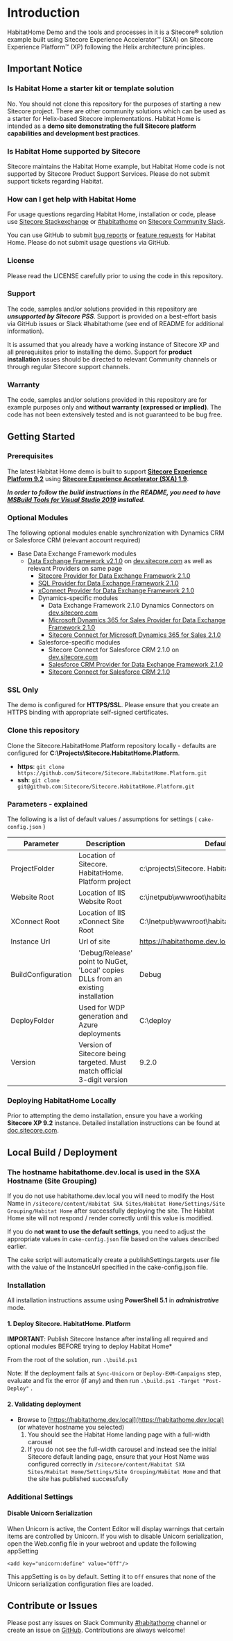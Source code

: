 # Introduction

HabitatHome  Demo and the tools and processes in it is a Sitecore&reg; solution example built using Sitecore Experience Accelerator&trade; (SXA) on Sitecore Experience Platform&trade; (XP)  following the Helix architecture principles.

## Important Notice

### Is Habitat Home a starter kit or template solution

No. You should not clone this repository for the purposes of starting a new Sitecore project. There are other community solutions which can be used as a starter for Helix-based Sitecore implementations. Habitat Home is intended as a **demo site demonstrating the full Sitecore platform capabilities and development best practices**.

### Is Habitat Home supported by Sitecore

Sitecore maintains the Habitat Home example, but Habitat Home code is not supported by Sitecore Product Support Services. Please do not submit support tickets regarding Habitat.

### How can I get help with Habitat Home

For usage questions regarding Habitat Home, installation or code, please use [Sitecore Stackexchange](https://sitecore.stackexchange.com/) or [#habitathome](https://sitecorechat.slack.com/messages/CASEB5M38) on [Sitecore Community Slack](https://www.akshaysura.com/2015/10/27/how-to-join-sitecore-slack-community-chat/).

You can use GitHub to submit [bug reports](https://github.com/Sitecore/Sitecore.HabitatHome.Platform/issues/new?template=bug_report.md) or [feature requests](https://github.com/Sitecore/Sitecore.HabitatHome.Platform/issues/new?template=feature_request.md) for Habitat Home. Please do not submit usage questions via GitHub.

### License

Please read the LICENSE carefully prior to using the code in this repository.

### Support

The code, samples and/or solutions provided in this repository are ***unsupported by Sitecore PSS***. Support is provided on a best-effort basis via GitHub issues or Slack #habitathome (see end of README for additional information).

It is assumed that you already have a working instance of Sitecore XP and all prerequisites prior to installing the demo. Support for **product installation** issues should be directed to relevant Community channels or through regular Sitecore support channels.

### Warranty

The code, samples and/or solutions provided in this repository are for example purposes only and **without warranty (expressed or implied)**. The code has not been extensively tested and is not guaranteed to be bug free.

## Getting Started

### Prerequisites

The latest Habitat Home demo is built to support **[Sitecore Experience Platform 9.2](https://dev.sitecore.net/Downloads/Sitecore_Experience_Platform/92/Sitecore_Experience_Platform_92_Initial_Release.aspx)** using **[Sitecore Experience Accelerator (SXA) 1.9](https://dev.sitecore.net/Downloads/Sitecore_Experience_Accelerator/19/Sitecore_Experience_Accelerator_190.aspx)**.

***In order to follow the build instructions in the README, you need to have [MSBuild Tools for Visual Studio 2019](https://visualstudio.microsoft.com/thank-you-downloading-visual-studio/?sku=BuildTools&rel=16) installed.***

### Optional Modules

The following optional modules enable synchronization with Dynamics CRM or Salesforce CRM (relevant account required)

* Base Data Exchange Framework modules
  * [Data Exchange Framework v2.1.0](https://dev.sitecore.net/~/media/C10E96CD1EAC46C49C957D5C3445BFB2.ashx) on [dev.sitecore.com](https://dev.sitecore.net/Downloads/Data_Exchange_Framework/2x/Data_Exchange_Framework_210.aspx) as well as relevant Providers on same page
    * [Sitecore Provider for Data Exchange Framework 2.1.0](https://dev.sitecore.net/~/media/D80B9AE68C71473E895608806A764332.ashx)
    * [SQL Provider for Data Exchange Framework 2.1.0](https://dev.sitecore.net/~/media/52203CC3ADCD4668AF0D7568EF65A7BD.ashx)
    * [xConnect Provider for Data Exchange Framework 2.1.0](https://dev.sitecore.net/~/media/678E59D0B92C4F20B0025730958A15A0.ashx)
    * Dynamics-specific modules
      * Data Exchange Framework 2.1.0 Dynamics Connectors on [dev.sitecore.com](https://dev.sitecore.net/Downloads/Dynamics_CRM_Connect/2x/Sitecore_Connect_for_Microsoft_Dynamics_365_for_Sales_210.aspx)
      * [Microsoft Dynamics 365 for Sales Provider for Data Exchange Framework 2.1.0](https://dev.sitecore.net/~/media/5F22998E037C4F0E9A951D811F67A424.ashx)
      * [Sitecore Connect for Microsoft Dynamics 365 for Sales 2.1.0](https://dev.sitecore.net/~/media/E1A8A968BEE347BA81255ADB132FD480.ashx)
    * Salesforce-specific modules
      * Sitecore Connect for Salesforce CRM 2.1.0 on [dev.sitecore.com](https://dev.sitecore.net/Downloads/Salesforce_Connect/2x/Sitecore_Connect_for_Salesforce_CRM_210.aspx)
      * [Salesforce CRM Provider for Data Exchange Framework 2.1.0](https://dev.sitecore.net/Downloads/Salesforce_Connect/2x/Sitecore_Connect_for_Salesforce_CRM_210.aspx#)
      * [Sitecore Connect for Salesforce CRM 2.1.0](https://dev.sitecore.net/Downloads/Salesforce_Connect/2x/Sitecore_Connect_for_Salesforce_CRM_210.aspx#)

### SSL Only

The demo is configured for **HTTPS/SSL**. Please ensure that you create an HTTPS binding with appropriate self-signed certificates.

### Clone this repository

Clone the Sitecore.HabitatHome.Platform repository locally - defaults are configured for **C:\Projects\Sitecore.HabitatHome.Platform**.

* **https**: `git clone https://github.com/Sitecore/Sitecore.HabitatHome.Platform.git`
* **ssh**: `git clone git@github.com:Sitecore/Sitecore.HabitatHome.Platform.git`

### Parameters - explained

The following is a list of default values / assumptions for settings ( `cake-config.json` )

|Parameter                                  | Description | Default Value
|-------------------------------------------|----------------------------------|-------------------------------------------------------
| ProjectFolder         | Location of Sitecore. HabitatHome. Platform project | c:\projects\Sitecore. HabitatHome. Platform |
| Website Root | Location of IIS Website Root | c:\\inetpub\\wwwroot\\habitathome.dev.local
| XConnect Root | Location of IIS xConnect Site Root | C:\\Inetpub\\wwwroot\\habitathome_xconnect.dev.local\\
| Instance Url | Url of site | https://habitathome.dev.local/
| BuildConfiguration | 'Debug/Release' point to NuGet, 'Local' copies DLLs from an existing installation | Debug
| DeployFolder | Used for WDP generation and Azure deployments | C:\\deploy
| Version | Version of Sitecore being targeted. Must match official 3-digit version | 9.2.0

### Deploying HabitatHome Locally

Prior to attempting the demo installation, ensure you have a working **Sitecore XP 9.2** instance. Detailed installation instructions can be found at [doc.sitecore.com](https://dev.sitecore.net/Downloads/Sitecore_Experience_Platform/92/Sitecore_Experience_Platform_92_Initial_Release.aspx).

## Local Build / Deployment

### The hostname habitathome.dev.local is used in the SXA Hostname (Site Grouping)

If you do not use habitathome.dev.local you will need to modify the Host Name in
`/sitecore/content/Habitat SXA Sites/Habitat Home/Settings/Site Grouping/Habitat Home` after successfully deploying the site.
The Habitat Home site will not respond / render correctly until this value is modified.

If you do **not want to use the default settings**, you need to adjust the appropriate values in `cake-config.json` file based on the values described earlier.

The cake script will automatically create a publishSettings.targets.user file with the value of the InstanceUrl specified in the cake-config.json file.

### Installation

All installation instructions assume using **PowerShell 5.1** in _**administrative**_ mode.

#### 1. Deploy Sitecore. HabitatHome. Platform

**IMPORTANT**: Publish Sitecore Instance after installing all required and optional modules BEFORE trying to deploy Habitat Home*

From the root of the solution, run `.\build.ps1`

Note: If the deployment fails at `Sync-Unicorn` or `Deploy-EXM-Campaigns` step, evaluate and fix the error (if any) and then run `.\build.ps1 -Target "Post-Deploy"` .

#### 2. Validating deployment

* Browse to [https://habitathome.dev.local](https://habitathome.dev.local) (or whatever hostname you selected)
    1. You should see the Habitat Home landing page with a full-width carousel
    1. If you do not see the full-width carousel and instead see the initial Sitecore default landing page, ensure that your Host Name was configured correctly in `/sitecore/content/Habitat SXA Sites/Habitat Home/Settings/Site Grouping/Habitat Home` and that the site has published successfully

### Additional Settings

#### Disable Unicorn Serialization

When Unicorn is active, the Content Editor will display warnings that certain items are controlled by Unicorn. If you wish to disable Unicorn serialization, open the Web.config file in your webroot and update the following appSetting

    <add key="unicorn:define" value="Off"/>

This appSetting is `On` by default. Setting it to `Off` ensures that none of the Unicorn serialization configuration files are loaded.

## Contribute or Issues

Please post any issues on Slack Community [#habitathome](https://sitecorechat.slack.com/messages/habitathome/) channel or create an issue on [GitHub](https://github.com/Sitecore/Sitecore.HabitatHome.Platform/issues). Contributions are always welcome!
